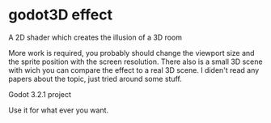 # godot3D effect
A 2D shader which creates the illusion of a 3D room

More work is required, you probably should change the viewport size and the sprite position with the screen resolution.
There also is a small 3D scene with wich you can compare the effect to a real 3D scene. I diden't read any papers about the topic, just tried around some stuff.

Godot 3.2.1 project 

Use it for what ever you want.

